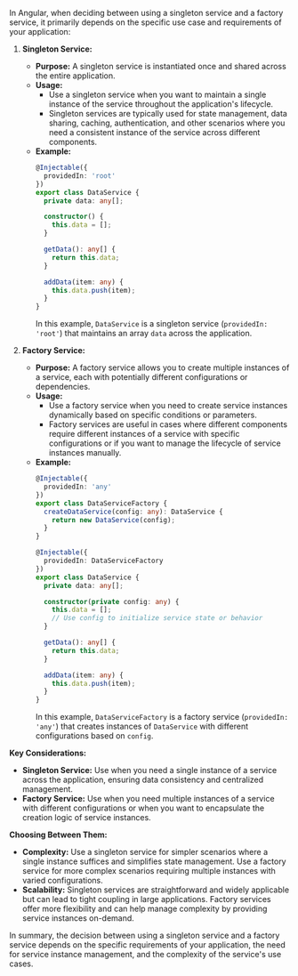 In Angular, when deciding between using a singleton service and a factory service, it primarily depends on the specific use case and requirements of your application:

1. **Singleton Service:**
   - **Purpose:** A singleton service is instantiated once and shared across the entire application.
   - **Usage:**
     - Use a singleton service when you want to maintain a single instance of the service throughout the application's lifecycle.
     - Singleton services are typically used for state management, data sharing, caching, authentication, and other scenarios where you need a consistent instance of the service across different components.
   - **Example:**
     ```typescript
     @Injectable({
       providedIn: 'root'
     })
     export class DataService {
       private data: any[];

       constructor() {
         this.data = [];
       }

       getData(): any[] {
         return this.data;
       }

       addData(item: any) {
         this.data.push(item);
       }
     }
     ```
     In this example, `DataService` is a singleton service (`providedIn: 'root'`) that maintains an array `data` across the application.

2. **Factory Service:**
   - **Purpose:** A factory service allows you to create multiple instances of a service, each with potentially different configurations or dependencies.
   - **Usage:**
     - Use a factory service when you need to create service instances dynamically based on specific conditions or parameters.
     - Factory services are useful in cases where different components require different instances of a service with specific configurations or if you want to manage the lifecycle of service instances manually.
   - **Example:**
     ```typescript
     @Injectable({
       providedIn: 'any'
     })
     export class DataServiceFactory {
       createDataService(config: any): DataService {
         return new DataService(config);
       }
     }

     @Injectable({
       providedIn: DataServiceFactory
     })
     export class DataService {
       private data: any[];

       constructor(private config: any) {
         this.data = [];
         // Use config to initialize service state or behavior
       }

       getData(): any[] {
         return this.data;
       }

       addData(item: any) {
         this.data.push(item);
       }
     }
     ```
     In this example, `DataServiceFactory` is a factory service (`providedIn: 'any'`) that creates instances of `DataService` with different configurations based on `config`.

**Key Considerations:**

- **Singleton Service:** Use when you need a single instance of a service across the application, ensuring data consistency and centralized management.
- **Factory Service:** Use when you need multiple instances of a service with different configurations or when you want to encapsulate the creation logic of service instances.

**Choosing Between Them:**

- **Complexity:** Use a singleton service for simpler scenarios where a single instance suffices and simplifies state management. Use a factory service for more complex scenarios requiring multiple instances with varied configurations.
- **Scalability:** Singleton services are straightforward and widely applicable but can lead to tight coupling in large applications. Factory services offer more flexibility and can help manage complexity by providing service instances on-demand.

In summary, the decision between using a singleton service and a factory service depends on the specific requirements of your application, the need for service instance management, and the complexity of the service's use cases.